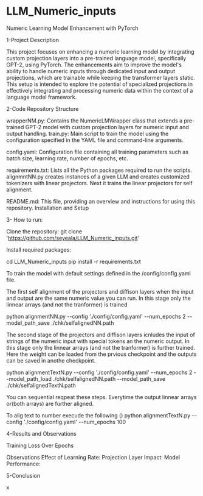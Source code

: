 # LLM_Numeric_inputs

Numeric Learning Model Enhancement with PyTorch

1-Project Description

This project focuses on enhancing a numeric learning model by integrating custom projection layers into a pre-trained language model, specifically GPT-2, using PyTorch. The enhancements aim to improve the model's ability to handle numeric inputs through dedicated input and output projections, which are trainable while keeping the transformer layers static. This setup is intended to explore the potential of specialized projections in effectively integrating and processing numeric data within the context of a language model framework.

2-Code Repository Structure

wrapperNM.py: Contains the NumericLMWrapper class that extends a pre-trained GPT-2 model with custom projection layers for numeric input and output handling.
train.py: Main script to train the model using the configuration specified in the YAML file and command-line arguments.

config.yaml: Configuration file containing all training parameters such as batch size, learning rate, number of epochs, etc.

requirements.txt: Lists all the Python packages required to run the scripts.
alignmntNN.py creates instances of a given LLM and creates customized tokenizers with linear projectors. Next it trains the linear projectors for self alignment.

README.md: This file, providing an overview and instructions for using this repository.
Installation and Setup

3- How to run:

Clone the repository:
git clone 'https://github.com/seyeala/LLM_Numeric_inputs.git'

Install required packages:

cd LLM_Numeric_inputs
pip install -r requirements.txt


To train the model with default settings defined in the /config/config.yaml file.

The first self alignment of  the projectors and diffison layers when the input and output are the same numeric value you can run. In this stage only the linnear arrays (and not the tranformer) is trained

python alignmentNN.py --config './config/config.yaml' --num_epochs 2 --model_path_save ./chk/selfalignedNN.path

The second stage of  the projectors and diffison layers icnludes the input of strings of the numeric input with special tokens an the numeric output. In this stage only the linnear arrays (and not the tranformer) is further trained. Here the weight can be loaded from the prvious checkpoint and the outputs can be saved in anothe checkpoint.

python alignmentTextN.py --config './config/config.yaml' --num_epochs 2 --model_path_load ./chk/selfalignedNN.path --model_path_save ./chk/selfalignedTextN.path


You can sequential reqpeat these steps. Everytime the output linnear arrays or(both arrays) are further aligned.



To alig text to number execude the following ()
python alignmentTextN.py --config './config/config.yaml' --num_epochs 100

4-Results and Observations

Training Loss Over Epochs

Observations
Effect of Learning Rate:
Projection Layer Impact:
Model Performance:

5-Conclusion

x

